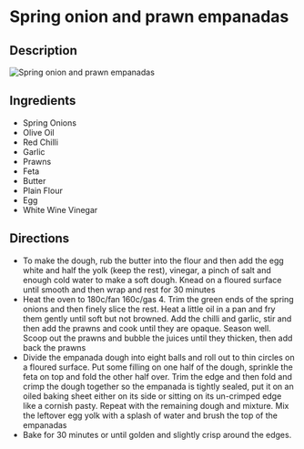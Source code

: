 # Spring onion and prawn empanadas

## Description
![Spring onion and prawn empanadas](https://www.themealdb.com/images/media/meals/1c5oso1614347493.jpg "Spring onion and prawn empanadas")

## Ingredients
- Spring Onions
- Olive Oil
- Red Chilli
- Garlic
- Prawns
- Feta
- Butter
- Plain Flour
- Egg
- White Wine Vinegar

## Directions
- To make the dough, rub the butter into the flour and then add the egg white and half the yolk (keep the rest), vinegar, a pinch of salt and enough cold water to make a soft dough. Knead on a floured surface until smooth and then wrap and rest for 30 minutes
- Heat the oven to 180c/fan 160c/gas 4. Trim the green ends of the spring onions and then finely slice the rest. Heat a little oil in a pan and fry them gently until soft but not browned. Add the chilli and garlic, stir and then add the prawns and cook until they are opaque. Season well. Scoop out the prawns and bubble the juices until they thicken, then add back the prawns
- Divide the empanada dough into eight balls and roll out to thin circles on a floured surface. Put some filling on one half of the dough, sprinkle the feta on top and fold the other half over. Trim the edge and then fold and crimp the dough together so the empanada is tightly sealed, put it on an oiled baking sheet either on its side or sitting on its un-crimped edge like a cornish pasty. Repeat with the remaining dough and mixture. Mix the leftover egg yolk with a splash of water and brush the top of the empanadas
- Bake for 30 minutes or until golden and slightly crisp around the edges.
